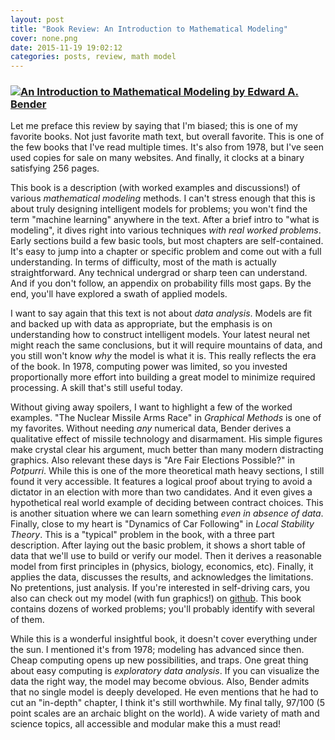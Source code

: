 ```yaml
---
layout: post
title: "Book Review: An Introduction to Mathematical Modeling"
cover: none.png
date: 2015-11-19 19:02:12 
categories: posts, review, math model
---
```


### [![An Introduction to Mathematical Modeling by Edward A. Bender](http://ecx.images-amazon.com/images/I/41BC3H33BML._SX282_BO1,204,203,200_.jpg)](https://books.google.com/books?id=adf515kSDOkC)



Let me preface this review by saying that I'm biased; this is one of my favorite books.  Not just favorite math text, but overall favorite.  This is one of the few books that I've read multiple times.  It's also from 1978, but I've seen used copies for sale on many websites.  And finally, it clocks at a binary satisfying 256 pages.

This book is a description (with worked examples and discussions!) of various *mathematical modeling* methods.  I can't stress enough that this is about truly designing intelligent models for problems; you won't find the term "machine learning" anywhere in the text.  After a brief intro to "what is modeling", it dives right into various techniques *with real worked problems*.  Early sections build a few basic tools, but most chapters are self-contained.  It's easy to jump into a chapter or specific problem and come out with a full understanding.  In terms of difficulty, most of the math is actually straightforward.  Any technical undergrad or sharp teen can understand.  And if you don't follow, an appendix on probability fills most gaps.  By the end, you'll have explored a swath of applied models.

I want to say again that this text is not about *data analysis*.  Models are fit and backed up with data as appropriate, but the emphasis is on understanding how to construct intelligent models.  Your latest neural net might reach the same conclusions, but it will require mountains of data, and you still won't know *why* the model is what it is.  This really reflects the era of the book.  In 1978, computing power was limited, so you invested proportionally more effort into building a great model to minimize required processing.  A skill that's still useful today.

Without giving away spoilers, I want to highlight a few of the worked examples.  "The Nuclear Missile Arms Race" in *Graphical Methods* is one of my favorites.  Without needing *any* numerical data, Bender derives a qualitative effect of missile technology and disarmament.  His simple figures make crystal clear his argument, much better than many modern distracting graphics.  Also relevant these days is "Are Fair Elections Possible?" in *Potpurri*.  While this is one of the more theoretical math heavy sections, I still found it very accessible.  It features a logical proof about trying to avoid a dictator in an election with more than two candidates.  And it even gives a hypothetical real world example of deciding between contract choices.  This is another situation where we can learn something *even in absence of data*.  Finally, close to my heart is "Dynamics of Car Following" in *Local Stability Theory*.  This is a "typical" problem in the book, with a three part description.  After laying out the basic problem, it shows a short table of data that we'll use to build or verify our model.  Then it derives a reasonable model from first principles in (physics, biology, economics, etc).  Finally, it applies the data, discusses the results, and acknowledges the limitations.  No pretentions, just analysis.  If you're interested in self-driving cars, you also can check out my model (with fun graphics!) on [github](https://github.com/dvbuntu/oddities).  This book contains dozens of worked problems; you'll probably identify with several of them.

While this is a wonderful insightful book, it doesn't cover everything under the sun.  I mentioned it's from 1978; modeling has advanced since then.  Cheap computing opens up new possibilities, and traps.  One great thing about easy computing is *exploratory data analysis*.  If you can visualize the data the right way, the model may become obvious.  Also, Bender admits that no single model is deeply developed.  He even mentions that he had to cut an "in-depth" chapter, I think it's still worthwhile.  My final tally, 97/100 (5 point scales are an archaic blight on the world).  A wide variety of math and science topics, all accessible and modular make this a must read!
